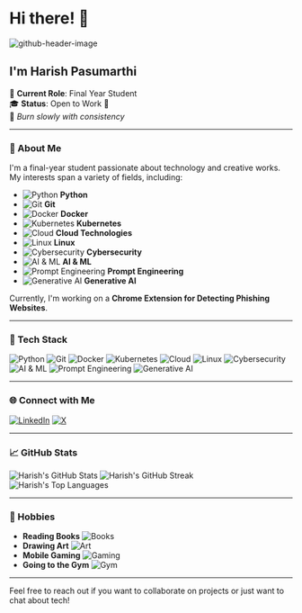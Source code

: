 # Hi there! 👋
![github-header-image](https://github.com/user-attachments/assets/8d8250ab-58f0-4bff-849e-9710685624c9)


## I'm Harish Pasumarthi

🔭 **Current Role**: Final Year Student  
🎓 **Status**: Open to Work 🤖  
🌟 *Burn slowly with consistency*

---

### 🌟 About Me

I'm a final-year student passionate about technology and creative works. My interests span a variety of fields, including:

- ![Python](https://img.shields.io/badge/-Python-3776AB?style=flat&logo=python&logoColor=white) **Python**
- ![Git](https://img.shields.io/badge/-Git-F05032?style=flat&logo=git&logoColor=white) **Git**
- ![Docker](https://img.shields.io/badge/-Docker-2496ED?style=flat&logo=docker&logoColor=white) **Docker**
- ![Kubernetes](https://img.shields.io/badge/-Kubernetes-326CE5?style=flat&logo=kubernetes&logoColor=white) **Kubernetes**
- ![Cloud](https://img.shields.io/badge/-Cloud-00A8E1?style=flat&logo=cloud&logoColor=white) **Cloud Technologies**
- ![Linux](https://img.shields.io/badge/-Linux-FCC624?style=flat&logo=linux&logoColor=black) **Linux**
- ![Cybersecurity](https://img.shields.io/badge/-Cybersecurity-FF6F00?style=flat&logo=security&logoColor=white) **Cybersecurity**
- ![AI & ML](https://img.shields.io/badge/-AI%20%26%20ML-FF5722?style=flat&logo=ai&logoColor=white) **AI & ML**
- ![Prompt Engineering](https://img.shields.io/badge/-Prompt%20Engineering-FF4081?style=flat&logo=engineering&logoColor=white) **Prompt Engineering**
- ![Generative AI](https://img.shields.io/badge/-Generative%20AI-9C27B0?style=flat&logo=ai&logoColor=white) **Generative AI**

Currently, I'm working on a **Chrome Extension for Detecting Phishing Websites**.

---

### 🚀 Tech Stack

![Python](https://img.shields.io/badge/Python-3776AB?style=flat&logo=python&logoColor=white)
![Git](https://img.shields.io/badge/Git-F05032?style=flat&logo=git&logoColor=white)
![Docker](https://img.shields.io/badge/Docker-2496ED?style=flat&logo=docker&logoColor=white)
![Kubernetes](https://img.shields.io/badge/Kubernetes-326CE5?style=flat&logo=kubernetes&logoColor=white)
![Cloud](https://img.shields.io/badge/Cloud-00A8E1?style=flat&logo=cloud&logoColor=white)
![Linux](https://img.shields.io/badge/Linux-FCC624?style=flat&logo=linux&logoColor=black)
![Cybersecurity](https://img.shields.io/badge/Cybersecurity-FF6F00?style=flat&logo=security&logoColor=white)
![AI & ML](https://img.shields.io/badge/AI%20%26%20ML-FF5722?style=flat&logo=ai&logoColor=white)
![Prompt Engineering](https://img.shields.io/badge/Prompt%20Engineering-FF4081?style=flat&logo=engineering&logoColor=white)
![Generative AI](https://img.shields.io/badge/Generative%20AI-9C27B0?style=flat&logo=ai&logoColor=white)

---

### 🌐 Connect with Me

[![LinkedIn](https://img.shields.io/badge/LinkedIn-0077B5?style=flat&logo=linkedin&logoColor=white)](https://www.linkedin.com/in/harish-pasumarthi/)
[![X](https://img.shields.io/badge/X-1DA1F2?style=flat&logo=x&logoColor=white)](https://x.com/harishcode33)

---

### 📈 GitHub Stats

![Harish's GitHub Stats](https://github-readme-stats.vercel.app/api?username=Harish-Pasumarthi&show_icons=true&hide_title=true&hide=prs&count_private=true&theme=radical)
![Harish's GitHub Streak](https://github-readme-streak-stats.herokuapp.com/?user=Harish-Pasumarthi&theme=radical)
![Harish's Top Languages](https://github-readme-stats.vercel.app/api/top-langs/?username=Harish-Pasumarthi&layout=compact&theme=radical)

---

### 🎨 Hobbies

- **Reading Books** ![Books](https://img.shields.io/badge/Books-FFD700?style=flat&logo=book&logoColor=white)
- **Drawing Art** ![Art](https://img.shields.io/badge/Art-FF69B4?style=flat&logo=paint-brush&logoColor=white)
- **Mobile Gaming** ![Gaming](https://img.shields.io/badge/Gaming-00FF00?style=flat&logo=gamepad&logoColor=white)
- **Going to the Gym** ![Gym](https://img.shields.io/badge/Gym-FF4500?style=flat&logo=dumbbell&logoColor=white)

---

Feel free to reach out if you want to collaborate on projects or just want to chat about tech!
